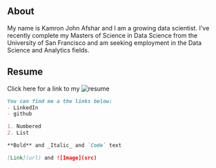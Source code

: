 ## About

My name is Kamron John Afshar and I am a growing data scientist. I've recently complete my Masters of Science in Data Science from the University of San Francisco and am seeking employment in the Data Science and Analytics fields.

## Resume

Click here for a link to my ![resume](https://docs.google.com/document/d/1aUw-Ui0MzIUnfyqpYezpSOLHpyp3JgxuV7ZBIVrVvuA/edit?usp=sharing)
```markdown
You can find me a the links below:
- LinkedIn
- github

1. Numbered
2. List

**Bold** and _Italic_ and `Code` text

[Link](url) and ![Image](src)
```
